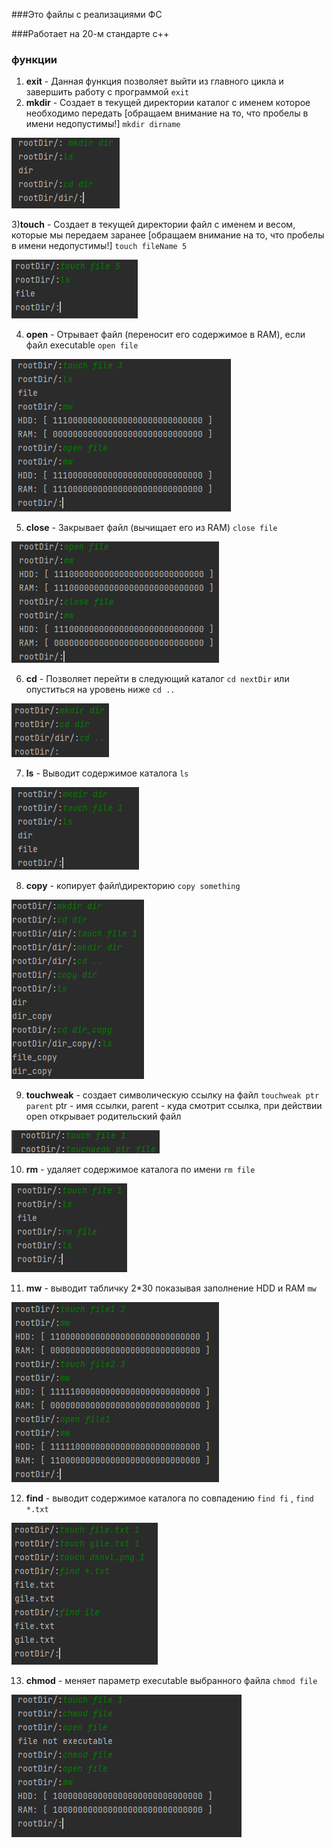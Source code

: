 ###Это файлы с реализациями ФС

###Работает на 20-м стандарте с++

### функции
1) **exit** - 
Данная функция позволяет выйти из главного цикла и завершить работу с программой `exit`
2) **mkdir** -
Создает в текущей директории каталог с именем которое необходимо передать [обращаем внимание на то, что пробелы в имени недопустимы!] `mkdir dirname`

![img.png](source/img.png)

3)**touch** - 
Создает в текущей директории файл с именем и весом, которые мы передаем заранее [обращаем внимание на то, что пробелы в имени недопустимы!] `touch fileName 5`

![img_1.png](source/img_1.png)

4) **open** - 
Отрывает файл (переносит его содержимое в RAM), если файл executable `open file`

![img_2.png](source/img_2.png)

5) **close** - 
Закрывает файл (вычищает его из RAM) `close file`

![img_3.png](source/img_3.png)

6) **cd** - 
Позволяет перейти в следующий каталог `cd nextDir` или опуститься на уровень ниже `cd ..` 

![img_5.png](source/img_5.png)

7) **ls** - 
Выводит содержимое каталога `ls`

![img_6.png](source/img_6.png)

8) **copy** - 
копирует файл\директорию `copy something`

![img_7.png](source/img_7.png)

9) **touchweak** - 
создает символическую ссылку на файл `touchweak ptr parent` ptr - имя ссылки, parent - куда смотрит ссылка, при действии open открывает родительский файл

![img_8.png](source/img_8.png)

10) **rm** - 
удаляет содержимое каталога по имени `rm file`

![img_9.png](source/img_9.png)

11) **mw** - 
выводит табличку 2*30 показывая заполнение HDD и RAM `mw`

![img_10.png](source/img_10.png)

12) **find** - 
выводит содержимое каталога по совпадению `find fi` , `find *.txt`

![img_11.png](source/img_11.png)

13) **chmod** - 
меняет параметр executable выбранного файла `chmod file`

![img_12.png](source/img_12.png)
